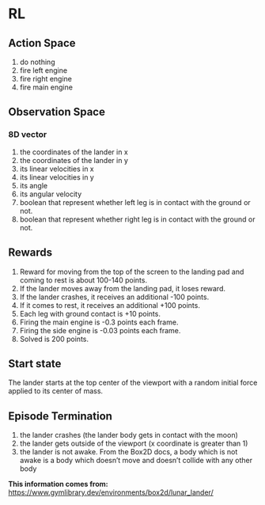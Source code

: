 # RL
## Action Space
1. do nothing
2. fire left engine
3. fire right engine
4. fire main engine
## Observation Space
### 8D vector
1. the coordinates of the lander in x
2. the coordinates of the lander in y
3. its linear velocities in x
4. its linear velocities in y
5. its angle
6. its angular velocity
7. boolean that represent whether left leg is in contact with the ground or not.
8. boolean that represent whether right leg is in contact with the ground or not.
## Rewards
1. Reward for moving from the top of the screen to the landing pad and coming to rest is about 100-140 points.
2. If the lander moves away from the landing pad, it loses reward.
3. If the lander crashes, it receives an additional -100 points.
4. If it comes to rest, it receives an additional +100 points.
5. Each leg with ground contact is +10 points.
6. Firing the main engine is -0.3 points each frame. 
7. Firing the side engine is -0.03 points each frame.
8. Solved is 200 points.
## Start state
The lander starts at the top center of the viewport with a random initial force applied to its center of mass.
## Episode Termination
1. the lander crashes (the lander body gets in contact with the moon)
2. the lander gets outside of the viewport (x coordinate is greater than 1)
3. the lander is not awake. From the Box2D docs, a body which is not awake is a body which doesn’t move and doesn’t collide with any other body

**This information comes from:** https://www.gymlibrary.dev/environments/box2d/lunar_lander/
